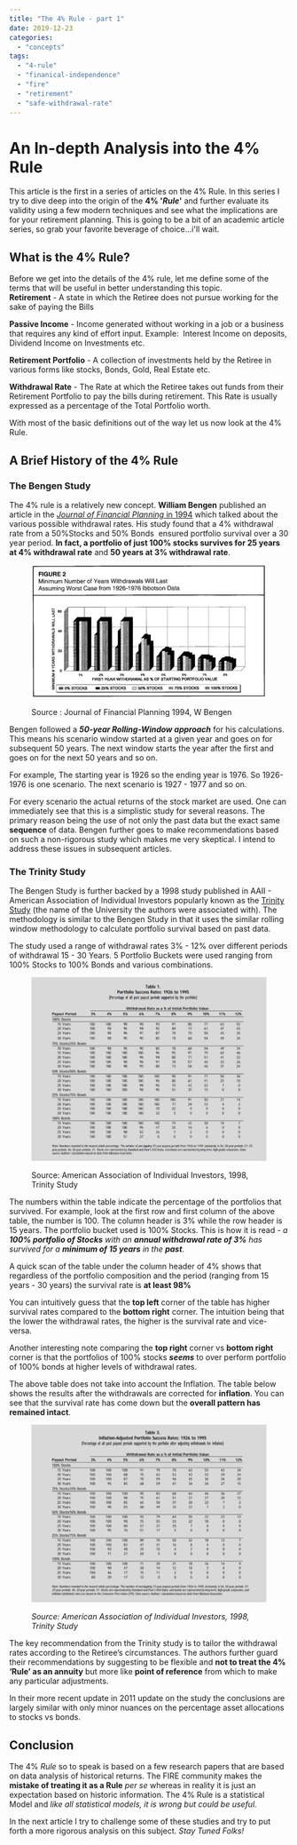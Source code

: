 ```yaml
---
title: "The 4% Rule - part 1"
date: 2019-12-23
categories: 
  - "concepts"
tags: 
  - "4-rule"
  - "finanical-independence"
  - "fire"
  - "retirement"
  - "safe-withdrawal-rate"
---
```


# An In-depth Analysis into the 4% Rule

This article is the first in a series of articles on the 4% Rule. In this series I try to dive deep into the origin of the **4% '_Rule_'** and further evaluate its validity using a few modern techniques and see what the implications are for your retirement planning. This is going to be a bit of an academic article series, so grab your favorite beverage of choice...i'll wait.

## What is the 4% Rule?

Before we get into the details of the 4% rule, let me define some of the terms that will be useful in better understanding this topic.  
**Retirement** - A state in which the Retiree does not pursue working for the sake of paying the Bills

**Passive Income** - Income generated without working in a job or a business that requires any kind of effort input. Example:  Interest Income on deposits, Dividend Income on Investments etc.

**Retirement Portfolio** - A collection of investments held by the Retiree in various forms like stocks, Bonds, Gold, Real Estate etc.

**Withdrawal Rate** - The Rate at which the Retiree takes out funds from their Retirement Portfolio to pay the bills during retirement. This Rate is usually expressed as a percentage of the Total Portfolio worth. 

With most of the basic definitions out of the way let us now look at the 4% Rule.  

## A Brief History of the 4% Rule

### The Bengen Study

The 4% rule is a relatively new concept. **William Bengen** published an article in the [_Journal of Financial Planning_ in 1994](http://www.retailinvestor.org/pdf/Bengen1.pdf) which talked about the various possible withdrawal rates. His study found that a 4% withdrawal rate from a 50%Stocks and 50% Bonds  ensured portfolio survival over a 30 year period. **In fact, a portfolio of just 100% stocks survives for 25 years at 4% withdrawal rate** and **50 years at 3% withdrawal rate**.

<figure>

![](images/mqZ4jOrY0TckhSb0ZgYThLkfJRcyqXF42IIuvzNTWh2DJP-eq29c_s3M4VVFWlaroGRl9urb-O8L-zHyoLRUTaJEHNgQO0O--e_8omTfBjHqwRYRTGXoaMc-h6ci40sF3XIGlPnJ)

<figcaption>

Source : Journal of Financial Planning 1994, W Bengen

</figcaption>

</figure>

Bengen followed a **_50-year Rolling-Window approach_** for his calculations. This means his scenario window started at a given year and goes on for subsequent 50 years. The next window starts the year after the first and goes on for the next 50 years and so on.

For example, The starting year is 1926 so the ending year is 1976. So 1926-1976 is one scenario. The next scenario is 1927 - 1977 and so on. 

For every scenario the actual returns of the stock market are used. One can immediately see that this is a simplistic study for several reasons. The primary reason being the use of not only the past data but the exact same **sequence** of data. Bengen further goes to make recommendations based on such a non-rigorous study which makes me very skeptical. I intend to address these issues in subsequent articles.

### The Trinity Study

The Bengen Study is further backed by a 1998 study published in AAII - American Association of Individual Investors popularly known as the [Trinity Study](https://www.aaii.com/files/pdf/6794_retirement-savings-choosing-a-withdrawal-rate-that-is-sustainable.pdf) (the name of the University the authors were associated with). The methodology is similar to the Bengen Study in that it uses the similar rolling window methodology to calculate portfolio survival based on past data.

The study used a range of withdrawal rates 3% - 12% over different periods of withdrawal 15 - 30 Years. 5 Portfolio Buckets were used ranging from 100% Stocks to 100% Bonds and various combinations.

<figure>

![](images/EuakEbG1xoNJYMHAlIeMqksOBJQIIzLviHU2FXgiHnypp27skz2BfPrxfVHWrbF_hSHtdaNn4V0NQkfykcfqeSnciVSGLNjvmiWCVTmpDSVuY4wjWe2qM2R3ubmdz6vKMrU-uJPK)

<figcaption>

Source: American Association of Individual Investors, 1998, Trinity Study

</figcaption>

</figure>

The numbers within the table indicate the percentage of the portfolios that survived. For example, look at the first row and first column of the above table, the number is 100. The column header is 3% while the row header is 15 years. The portfolio bucket used is 100% Stocks. This is how it is read - _a **100% portfolio of Stocks** with an **annual withdrawal rate of 3%** has survived for a **minimum of 15 years** in the **past**_.

A quick scan of the table under the column header of 4% shows that regardless of the portfolio composition and the period (ranging from 15 years - 30 years) the survival rate is **at least 98%**

You can intuitively guess that the **top left** corner of the table has higher survival rates compared to the **bottom right** corner. The intuition being that the lower the withdrawal rates, the higher is the survival rate and vice-versa.

Another interesting note comparing the **top right** corner vs **bottom right** corner is that the portfolios of 100% stocks _**seems**_ to over perform portfolio of 100% bonds at higher levels of withdrawal rates.

The above table does not take into account the Inflation. The table below shows the results after the withdrawals are corrected for **inflation**. You can see that the survival rate has come down but the **overall pattern has remained intact**.

<figure>

![](images/dlr9e9uImvN9E1DBGp8EaHBlz2k2EsvAR2Hqr3wxmDvbIAPQHZ-5cSuCKlmFfkb89qCZk5z_tfyBQE6tuBZYjysGcgIOcograr9wBFjqTcrXhXAHV48kNdyVUy9_3TrYAikQx_Aj)

<figcaption>

_Source: American Association of Individual Investors, 1998, Trinity Study_

</figcaption>

</figure>

The key recommendation from the Trinity study is to tailor the withdrawal rates according to the Retiree’s circumstances. The authors further guard their recommendations by suggesting to be flexible and **not to treat the 4% ‘Rule’ as an annuity** but more like **point of reference** from which to make any particular adjustments.

In their more recent update in 2011 update on the study the conclusions are largely similar with only minor nuances on the percentage asset allocations to stocks vs bonds.

## Conclusion

The 4% _Rule_ so to speak is based on a few research papers that are based on data analysis of historical returns. The FIRE community makes the **mistake of treating it as a Rule** _per se_ whereas in reality it is just an expectation based on historic information. The 4% Rule is a statistical Model and _like all statistical models, it is wrong but could be useful._

In the next article I try to challenge some of these studies and try to put forth a more rigorous analysis on this subject. _Stay Tuned Folks!_
